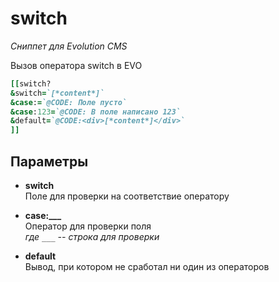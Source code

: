 # switch

_Сниппет для Evolution CMS_

Вызов оператора switch в EVO

```ruby
[[switch?
&switch=`[*content*]`
&case:=`@CODE: Поле пусто`
&case:123=`@CODE: В поле написано 123`
&default=`@CODE:<div>[*content*]</div>`
]]
```

## Параметры

- **switch**<br>
  Поле для проверки на соответствие оператору

- **case:___**<br>
  Оператор для проверки поля<br>
  _где `___` -- строка для проверки_

- **default**<br>
  Вывод, при котором не сработал ни один из операторов
